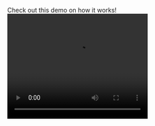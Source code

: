 Check out this demo on how it works!
<a href="https://www.youtube.com/watch?v=ArzmYbhUqGE">
<video width="320" height="240" controls>
  <source src="https://www.youtube.com/watch?v=ArzmYbhUqGE">
Your browser does not support the video tag.
</video>
</a>
